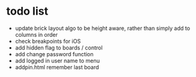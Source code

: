 # todo list

- update brick layout algo to be height aware, rather than simply add to columns in order
- check breakpoints for iOS
- add hidden flag to boards / control
- add change password function
- add logged in user name to menu
- addpin.html remember last board

